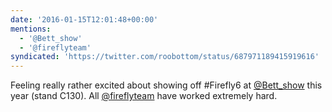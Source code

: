 ```yaml
---
date: '2016-01-15T12:01:48+00:00'
mentions:
  - '@Bett_show'
  - '@fireflyteam'
syndicated: 'https://twitter.com/roobottom/status/687971189415919616'
---
```

Feeling really rather excited about showing off #Firefly6 at [@Bett_show](https://twitter.com/@Bett_show) this year (stand C130). All [@fireflyteam](https://twitter.com/@fireflyteam) have worked extremely hard.
